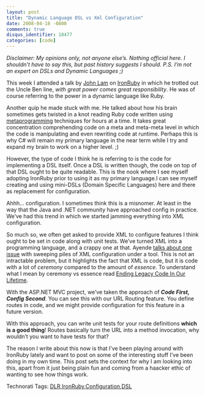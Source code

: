 ```yaml
---
layout: post
title: "Dynamic Language DSL vs Xml Configuration"
date: 2008-04-18 -0800
comments: true
disqus_identifier: 18477
categories: [code]
---
```

*Disclaimer: My opinions only, not anyone else’s. Nothing official here.
I shouldn’t have to say this, but past history suggests I should. P.S.
I’m not an expert on DSLs and Dynamic Languages ;)*

This week I attended a talk by [John
Lam](http://www.iunknown.com/ "John Lam on Software") on
[IronRuby](http://www.ironruby.net/ "IronRuby") in which he trotted out
the Uncle Ben line, *with great power comes great responsibility*. He
was of course referring to the power in a dynamic language like Ruby.

Another quip he made stuck with me. He talked about how his brain
sometimes gets twisted in a knot reading Ruby code written using
[metaprogramming](http://en.wikipedia.org/wiki/Metaprogramming "Metaprogramming")
techniques for hours at a time. It takes great concentration
comprehending code on a meta and meta-meta level in which the code is
manipulating and even rewriting code at runtime. Perhaps this is why C\#
will remain my primary language in the near term while I try and expand
my brain to work on a higher level. ;)

However, the type of code I think he is referring to is the code for
implementing a DSL itself. Once a DSL is written though, the code on top
of that DSL ought to be quite readable. This is the nook where I see
myself adopting IronRuby prior to using it as my primary language.I can
see myself creating and using mini-DSLs (Domain Specific Languages) here
and there as replacement for configuration.

Ahhh... configuration. I sometimes think this is a misnomer. At least in
the way that the Java and .NET community have approached config in
practice. We’ve had this trend in which we started jamming everything
into XML configuration.

So much so, we often get asked to provide XML to configure features I
think ought to be set in code along with unit tests. We’ve turned XML
into a programming language, and a crappy one at that. Ayende [talks
about one
issue](http://www.ayende.com/Blog/archive/2008/04/17/Source-control-is-not-a-feature-you-can-postphone-to.aspx "Cannot postpone -Source Control")
with sweeping piles of XML configuration under a tool. This is not an
intractable problem, but it highlights the fact that XML is code, but it
is code with a lot of *ceremony* compared to the amount of *essence*. To
understand what I mean by ceremony vs essence read [Ending Legacy Code
In Our
Lifetime](http://blog.thinkrelevance.com/2008/4/1/ending-legacy-code-in-our-lifetime "Ceremony vs Essence").

With the ASP.NET MVC project, we’ve taken the approach of ***Code First,
Config Second***. You can see this with our URL Routing feature. You
define routes in code, and we might provide configuration for this
feature in a future version.

With this approach, you can write unit tests for your route definitions
**which is a good thing**! Routes basically turn the URL into a method
invocation, why wouldn’t you want to have tests for that?

The reason I write about this now is that I’ve been playing around with
IronRuby lately and want to post on some of the interesting stuff I’ve
been doing in my own time. This post sets the context for why I am
looking into this, apart from it just being plain fun and coming from a
haacker ethic of wanting to see how things work.

Technorati Tags:
[DLR](http://technorati.com/tags/DLR),[IronRuby](http://technorati.com/tags/IronRuby),[Configuration](http://technorati.com/tags/Configuration),[DSL](http://technorati.com/tags/DSL)

